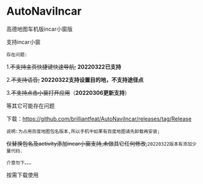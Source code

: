 # AutoNaviIncar

高德地图车机版incar小窗版

支持incar小窗

`存在问题:`

1.~~不支持主页快捷键快速导航;~~
**20220322已支持**

2.~~不支持语音;~~
**20220322支持设置目的地，不支持途径点**

3.~~不支持点击小窗打开应用~~（**20220306更新支持**）





等其它可能存在问题

下载：https://github.com/brilliantfeat/AutoNaviIncar/releases/tag/Release

`说明:为占用百度地图包名版本,所以手机中如果有百度地图请先卸载再安装;`

~~仅替换包名及activity添加incar小窗支持,未做其它任何修改,~~`20220322版本有添加少量代码.`

`介意勿下。。。`



按需下载使用

